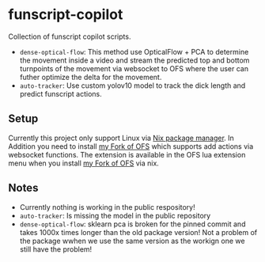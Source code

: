 # funscript-copilot

Collection of funscript copilot scripts.

- `dense-optical-flow`: This method use OpticalFlow + PCA to determine the movement inside a video and stream the predicted top and bottom turnpoints of the movement via websocket to OFS where the user can futher optimize the delta for the movement.
- `auto-tracker`: Use custom yolov10 model to track the dick length and predict funscript actions.

## Setup

Currently this project only support Linux via [Nix package manager](https://nixos.org/download.html). In Addition you need to install [my Fork of OFS](https://github.com/michael-mueller-git/OFS) which supports add actions via websocket functions. The extension is available in the OFS lua extension menu when you install [my Fork of OFS](https://github.com/michael-mueller-git/OFS) via nix.

## Notes

- Currently nothing is working in the public respository!
- `auto-tracker`: Is missing the model in the public repository
- `dense-optical-flow`: sklearn pca is broken for the pinned commit and takes 1000x times longer than the old package version! Not a problem of the package wwhen we use the same version as the workign one we still have the problem!
